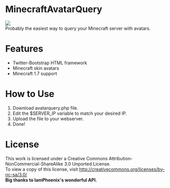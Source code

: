 MinecraftAvatarQuery
====================
<a><img src="http://i.imgur.com/I1mdz9Z.png"/></a><br>
Probably the easiest way to query your Minecraft server with avatars.

Features
===========
<ul>
<li>Twitter-Bootstrap HTML framework</li>
<li>Minecraft skin avatars</li>
<li>Minecraft 1.7 support</li>
</ul>

How to Use
===========

1) Download avatarquery.php file.<br>
2) Edit the $SERVER_IP variable to match your desired IP.<br>
3) Upload the file to your webserver.<br>
4) Done!

License
===========
This work is licensed under a Creative Commons Attribution-NonCommercial-ShareAlike 3.0 Unported License.<br>
To view a copy of this license, visit http://creativecommons.org/licenses/by-nc-sa/3.0/<br>
<b>Big thanks to IamPhoenix's wonderful API.<b><br>

